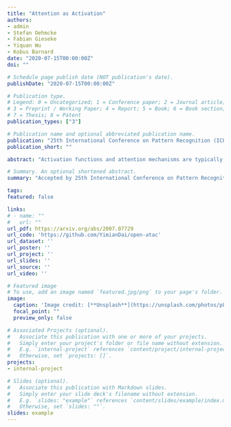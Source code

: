 ```yaml
---
title: "Attention as Activation"
authors:
- admin
- Stefan Oehmcke
- Fabian Gieseke
- Yiquan Wu
- Kobus Barnard
date: "2020-07-15T00:00:00Z"
doi: ""

# Schedule page publish date (NOT publication's date).
publishDate: "2020-07-15T00:00:00Z"

# Publication type.
# Legend: 0 = Uncategorized; 1 = Conference paper; 2 = Journal article;
# 3 = Preprint / Working Paper; 4 = Report; 5 = Book; 6 = Book section;
# 7 = Thesis; 8 = Patent
publication_types: ["3"]

# Publication name and optional abbreviated publication name.
publication: "25th International Conference on Pattern Recognition (ICPR 2020), Oral Presentation"
publication_short: ""

abstract: "Activation functions and attention mechanisms are typically treated as having different purposes and have evolved differently. However, both concepts can be formulated as a non-linear gating function. Inspired by their similarity, we propose a novel type of activation units called attentional activation (ATAC) units as a unification of activation functions and attention mechanisms. In particular, we propose a local channel attention module for the simultaneous non-linear activation and element-wise feature refinement, which locally aggregates point-wise cross-channel feature contexts. By replacing the well-known rectified linear units by such ATAC units in convolutional networks, we can construct fully attentional networks that perform significantly better with a modest number of additional parameters. We conducted detailed ablation studies on the ATAC units using several host networks with varying network depths to empirically verify the effectiveness and efficiency of the units. Furthermore, we compared the performance of the ATAC units against existing activation functions as well as other attention mechanisms on the CIFAR-10, CIFAR-100, and ImageNet datasets. Our experimental results show that networks constructed with the proposed ATAC units generally yield performance gains over their competitors given a comparable number of parameters."

# Summary. An optional shortened abstract.
summary: "Accepted by 25th International Conference on Pattern Recognition (ICPR 2020), Oral"

tags:
featured: false

links:
# - name: ""
#   url: ""    
url_pdf: https://arxiv.org/abs/2007.07729
url_code: 'https://github.com/YimianDai/open-atac'
url_dataset: ''
url_poster: ''
url_project: ''
url_slides: ''
url_source: ''
url_video: ''

# Featured image
# To use, add an image named `featured.jpg/png` to your page's folder. 
image:
  caption: 'Image credit: [**Unsplash**](https://unsplash.com/photos/pLCdAaMFLTE)'
  focal_point: ""
  preview_only: false

# Associated Projects (optional).
#   Associate this publication with one or more of your projects.
#   Simply enter your project's folder or file name without extension.
#   E.g. `internal-project` references `content/project/internal-project/index.md`.
#   Otherwise, set `projects: []`.
projects:
- internal-project

# Slides (optional).
#   Associate this publication with Markdown slides.
#   Simply enter your slide deck's filename without extension.
#   E.g. `slides: "example"` references `content/slides/example/index.md`.
#   Otherwise, set `slides: ""`.
slides: example
---
```



